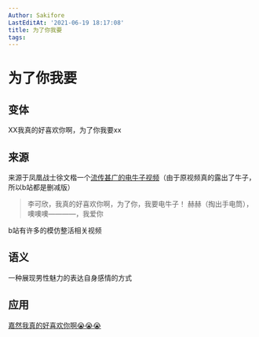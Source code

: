 ```yaml
---
Author: Sakifore
LastEditAt: '2021-06-19 18:17:08'
title: 为了你我要
tags:
---
```

# 为了你我要

## 变体

XX我真的好喜欢你啊，为了你我要xx

## 来源

来源于凤凰战士徐文楷一个[流传甚广的电牛子视频](https://www.youtube.com/watch?v=hA7qx5vmbR0)（由于原视频真的露出了牛子，所以b站都是删减版）
>李可欣，我真的好喜欢你啊，为了你，我要电牛子！ 赫赫（掏出手电筒），噢噢噢————，我爱你

b站有许多的模仿整活相关视频

## 语义

一种展现男性魅力的表达自身感情的方式

## 应用

[嘉然我真的好喜欢你啊😭😭😭](https://www.bilibili.com/video/BV1kK4y1A7tN)

